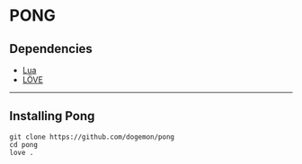 # PONG

## Dependencies
- [Lua](https://www.lua.org/) 
- [LÖVE](https://love2d.org/)

***
## Installing Pong 
```
git clone https://github.com/dogemon/pong
cd pong
love .
```
